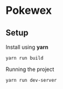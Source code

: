 # Pokewex

<h2>Setup</h2>

Install using **yarn**  
```
yarn run build
```
Running the project
```
yarn run dev-server
```